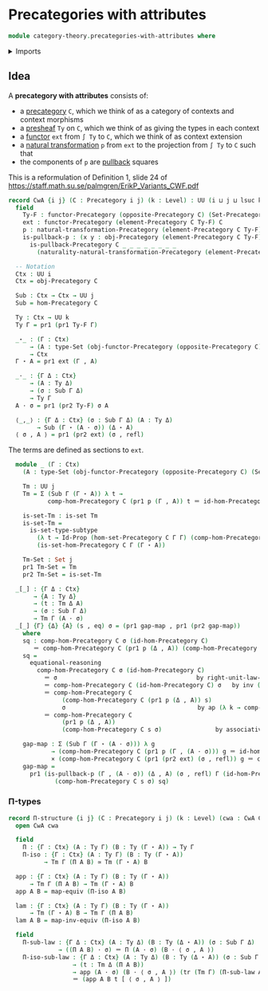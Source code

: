 # Precategories with attributes

```agda
module category-theory.precategories-with-attributes where
```

<details><summary>Imports</summary>

```agda
open import foundation.action-on-identifications-functions
open import foundation.category-of-sets
open import foundation.cartesian-product-types
open import foundation.dependent-pair-types
open import foundation.equivalences
open import foundation.function-extensionality
open import foundation.identity-types
open import foundation.sections
open import foundation.sets
open import foundation.subtypes
open import foundation.transport-along-identifications
open import foundation.universe-levels

open import category-theory.functors-precategories
open import category-theory.natural-transformations-functors-precategories
open import category-theory.opposite-precategories
open import category-theory.precategories
open import category-theory.precategory-of-elements-of-a-presheaf
open import category-theory.pullbacks-in-precategories
```

</details>

## Idea

A **precategory with attributes** consists of:
* a [precategory](category-theory.precategories.md) `C`, which we think of as a category of contexts and context morphisms
* a [presheaf](category-theory.presheaf-categories.md) `Ty` on `C`, which we think of as giving the types in each context
* a [functor](category-theory.functors-precategories.md) `ext` from `∫ Ty` to `C`, which we think of as context extension
* a [natural transformation](category-theory.natural-transformations-functors-precategories.md) `p` from `ext` to the projection from `∫ Ty` to `C`
such that
* the components of `p` are [pullback](category-theory.pullbacks-in-precategories.md) squares

This is a reformulation of Definition 1, slide 24 of https://staff.math.su.se/palmgren/ErikP_Variants_CWF.pdf

```agda
record CwA {i j} (C : Precategory i j) (k : Level) : UU (i ⊔ j ⊔ lsuc k) where
  field
    Ty-F : functor-Precategory (opposite-Precategory C) (Set-Precategory k)
    ext : functor-Precategory (element-Precategory C Ty-F) C
    p : natural-transformation-Precategory (element-Precategory C Ty-F) C ext (proj₁-functor-element-Precategory C Ty-F)
    is-pullback-p : (x y : obj-Precategory (element-Precategory C Ty-F)) (f : hom-Precategory (element-Precategory C Ty-F) x y) →
      is-pullback-Precategory C _ _ _ _ _ _ _ _
        (naturality-natural-transformation-Precategory (element-Precategory C Ty-F) C ext (proj₁-functor-element-Precategory C Ty-F) p f)

  -- Notation
  Ctx : UU i
  Ctx = obj-Precategory C

  Sub : Ctx → Ctx → UU j
  Sub = hom-Precategory C

  Ty : Ctx → UU k
  Ty Γ = pr1 (pr1 Ty-F Γ)

  _⋆_ : (Γ : Ctx)
      → (A : type-Set (obj-functor-Precategory (opposite-Precategory C) (Set-Precategory k) Ty-F Γ))
      → Ctx
  Γ ⋆ A = pr1 ext (Γ , A)

  _·_ : {Γ Δ : Ctx}
      → (A : Ty Δ)
      → (σ : Sub Γ Δ)
      → Ty Γ
  A · σ = pr1 (pr2 Ty-F) σ A

  ⟨_,_⟩ : {Γ Δ : Ctx} (σ : Sub Γ Δ) (A : Ty Δ)
        → Sub (Γ ⋆ (A · σ)) (Δ ⋆ A)
  ⟨ σ , A ⟩ = pr1 (pr2 ext) (σ , refl)
```

The terms are defined as sections to `ext`.

```agda
  module _ (Γ : Ctx)
    (A : type-Set (obj-functor-Precategory (opposite-Precategory C) (Set-Precategory k) Ty-F Γ)) where

    Tm : UU j
    Tm = Σ (Sub Γ (Γ ⋆ A)) λ t →
           comp-hom-Precategory C (pr1 p (Γ , A)) t ＝ id-hom-Precategory C

    is-set-Tm : is-set Tm
    is-set-Tm =
      is-set-type-subtype
        (λ t → Id-Prop (hom-set-Precategory C Γ Γ) (comp-hom-Precategory C (pr1 p (Γ , A)) t) (id-hom-Precategory C))
        (is-set-hom-Precategory C Γ (Γ ⋆ A))

    Tm-Set : Set j
    pr1 Tm-Set = Tm
    pr2 Tm-Set = is-set-Tm

  _[_] : {Γ Δ : Ctx}
       → {A : Ty Δ}
       → (t : Tm Δ A)
       → (σ : Sub Γ Δ)
       → Tm Γ (A · σ)
  _[_] {Γ} {Δ} {A} (s , eq) σ = (pr1 gap-map , pr1 (pr2 gap-map))
    where
    sq : comp-hom-Precategory C σ (id-hom-Precategory C)
       ＝ comp-hom-Precategory C (pr1 p (Δ , A)) (comp-hom-Precategory C s σ)
    sq =
      equational-reasoning
        comp-hom-Precategory C σ (id-hom-Precategory C)
          ＝ σ                                       by right-unit-law-comp-hom-Precategory C σ
          ＝ comp-hom-Precategory C (id-hom-Precategory C) σ   by inv (left-unit-law-comp-hom-Precategory C σ)
          ＝ comp-hom-Precategory C
               (comp-hom-Precategory C (pr1 p (Δ , A)) s)
               σ                                     by ap (λ k → comp-hom-Precategory C k σ) (inv eq)
          ＝ comp-hom-Precategory C
               (pr1 p (Δ , A))
               (comp-hom-Precategory C s σ)               by associative-comp-hom-Precategory C _ _ _

    gap-map : Σ (Sub Γ (Γ ⋆ (A · σ))) λ g
            → (comp-hom-Precategory C (pr1 p (Γ , (A · σ))) g ＝ id-hom-Precategory C)
            × (comp-hom-Precategory C (pr1 (pr2 ext) (σ , refl)) g ＝ comp-hom-Precategory C s σ)
    gap-map =
      pr1 (is-pullback-p (Γ , (A · σ)) (Δ , A) (σ , refl) Γ (id-hom-Precategory C)
             (comp-hom-Precategory C s σ) sq)
```

### Π-types

```agda
record Π-structure {i j} (C : Precategory i j) (k : Level) (cwa : CwA C k) : UU (i ⊔ j ⊔ lsuc k) where
  open CwA cwa

  field
    Π : {Γ : Ctx} (A : Ty Γ) (B : Ty (Γ ⋆ A)) → Ty Γ
    Π-iso : {Γ : Ctx} (A : Ty Γ) (B : Ty (Γ ⋆ A))
          → Tm Γ (Π A B) ≃ Tm (Γ ⋆ A) B

  app : {Γ : Ctx} (A : Ty Γ) (B : Ty (Γ ⋆ A))
      → Tm Γ (Π A B) → Tm (Γ ⋆ A) B
  app A B = map-equiv (Π-iso A B)

  lam : {Γ : Ctx} (A : Ty Γ) (B : Ty (Γ ⋆ A))
      → Tm (Γ ⋆ A) B → Tm Γ (Π A B)
  lam A B = map-inv-equiv (Π-iso A B)

  field
    Π-sub-law : {Γ Δ : Ctx} (A : Ty Δ) (B : Ty (Δ ⋆ A)) (σ : Sub Γ Δ)
              → ((Π A B) · σ) ＝ Π (A · σ) (B · ⟨ σ , A ⟩)
    Π-iso-sub-law : {Γ Δ : Ctx} (A : Ty Δ) (B : Ty (Δ ⋆ A)) (σ : Sub Γ Δ)
                  → (t : Tm Δ (Π A B))
                  → app (A · σ) (B · ⟨ σ , A ⟩) (tr (Tm Γ) (Π-sub-law A B σ) (t [ σ ]))
                  ＝ (app A B t [ ⟨ σ , A ⟩ ])
```
